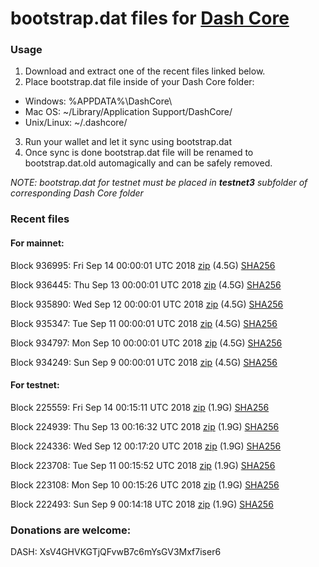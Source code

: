 # bootstrap.dat files for [Dash Core](https://www.dash.org)

### Usage

1. Download and extract one of the recent files linked below.
2. Place bootstrap.dat file inside of your Dash Core folder:
 - Windows: %APPDATA%\DashCore\
 - Mac OS: ~/Library/Application Support/DashCore/
 - Unix/Linux: ~/.dashcore/
3. Run your wallet and let it sync using bootstrap.dat
4. Once sync is done bootstrap.dat file will be renamed to bootstrap.dat.old automagically and can be safely removed.

_NOTE: bootstrap.dat for testnet must be placed in **testnet3** subfolder of corresponding Dash Core folder_

### Recent files

#### For mainnet:

Block 936995: Fri Sep 14 00:00:01 UTC 2018 [zip](https://dash-bootstrap.ams3.digitaloceanspaces.com/mainnet/2018-09-14/bootstrap.dat.zip) (4.5G) [SHA256](https://dash-bootstrap.ams3.digitaloceanspaces.com/mainnet/2018-09-14/sha256.txt)

Block 936445: Thu Sep 13 00:00:01 UTC 2018 [zip](https://dash-bootstrap.ams3.digitaloceanspaces.com/mainnet/2018-09-13/bootstrap.dat.zip) (4.5G) [SHA256](https://dash-bootstrap.ams3.digitaloceanspaces.com/mainnet/2018-09-13/sha256.txt)

Block 935890: Wed Sep 12 00:00:01 UTC 2018 [zip](https://dash-bootstrap.ams3.digitaloceanspaces.com/mainnet/2018-09-12/bootstrap.dat.zip) (4.5G) [SHA256](https://dash-bootstrap.ams3.digitaloceanspaces.com/mainnet/2018-09-12/sha256.txt)

Block 935347: Tue Sep 11 00:00:01 UTC 2018 [zip](https://dash-bootstrap.ams3.digitaloceanspaces.com/mainnet/2018-09-11/bootstrap.dat.zip) (4.5G) [SHA256](https://dash-bootstrap.ams3.digitaloceanspaces.com/mainnet/2018-09-11/sha256.txt)

Block 934797: Mon Sep 10 00:00:01 UTC 2018 [zip](https://dash-bootstrap.ams3.digitaloceanspaces.com/mainnet/2018-09-10/bootstrap.dat.zip) (4.5G) [SHA256](https://dash-bootstrap.ams3.digitaloceanspaces.com/mainnet/2018-09-10/sha256.txt)

Block 934249: Sun Sep  9 00:00:01 UTC 2018 [zip](https://dash-bootstrap.ams3.digitaloceanspaces.com/mainnet/2018-09-09/bootstrap.dat.zip) (4.5G) [SHA256](https://dash-bootstrap.ams3.digitaloceanspaces.com/mainnet/2018-09-09/sha256.txt)


#### For testnet:

Block 225559: Fri Sep 14 00:15:11 UTC 2018 [zip](https://dash-bootstrap.ams3.digitaloceanspaces.com/testnet/2018-09-14/bootstrap.dat.zip) (1.9G) [SHA256](https://dash-bootstrap.ams3.digitaloceanspaces.com/testnet/2018-09-14/sha256.txt)

Block 224939: Thu Sep 13 00:16:32 UTC 2018 [zip](https://dash-bootstrap.ams3.digitaloceanspaces.com/testnet/2018-09-13/bootstrap.dat.zip) (1.9G) [SHA256](https://dash-bootstrap.ams3.digitaloceanspaces.com/testnet/2018-09-13/sha256.txt)

Block 224336: Wed Sep 12 00:17:20 UTC 2018 [zip](https://dash-bootstrap.ams3.digitaloceanspaces.com/testnet/2018-09-12/bootstrap.dat.zip) (1.9G) [SHA256](https://dash-bootstrap.ams3.digitaloceanspaces.com/testnet/2018-09-12/sha256.txt)

Block 223708: Tue Sep 11 00:15:52 UTC 2018 [zip](https://dash-bootstrap.ams3.digitaloceanspaces.com/testnet/2018-09-11/bootstrap.dat.zip) (1.9G) [SHA256](https://dash-bootstrap.ams3.digitaloceanspaces.com/testnet/2018-09-11/sha256.txt)

Block 223108: Mon Sep 10 00:15:26 UTC 2018 [zip](https://dash-bootstrap.ams3.digitaloceanspaces.com/testnet/2018-09-10/bootstrap.dat.zip) (1.9G) [SHA256](https://dash-bootstrap.ams3.digitaloceanspaces.com/testnet/2018-09-10/sha256.txt)

Block 222493: Sun Sep  9 00:14:18 UTC 2018 [zip](https://dash-bootstrap.ams3.digitaloceanspaces.com/testnet/2018-09-09/bootstrap.dat.zip) (1.9G) [SHA256](https://dash-bootstrap.ams3.digitaloceanspaces.com/testnet/2018-09-09/sha256.txt)


### Donations are welcome:

DASH: XsV4GHVKGTjQFvwB7c6mYsGV3Mxf7iser6
